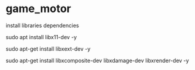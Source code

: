 # game_motor

install libraries dependencies

sudo apt install libx11-dev -y

sudo apt-get install libxext-dev -y

sudo apt-get install libxcomposite-dev libxdamage-dev libxrender-dev -y

